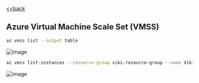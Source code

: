 [<<back](index.md)
## Azure Virtual Machine Scale Set (VMSS)

```bash
az vmss list --output table
```
![image](https://user-images.githubusercontent.com/13016162/71400553-3151c080-264d-11ea-9b6d-28f8467d12c4.png)

```bash
az vmss list-instances --resource-group viki-resource-group --name VikiCluster --output table
```
![image](https://user-images.githubusercontent.com/13016162/71400653-6d852100-264d-11ea-8278-8dd644bcaf01.png)
